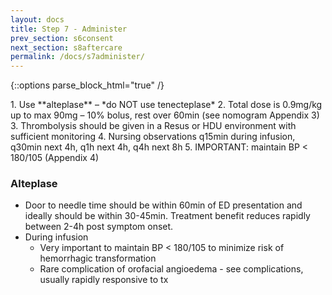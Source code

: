 ```yaml
---
layout: docs
title: Step 7 - Administer
prev_section: s6consent
next_section: s8aftercare
permalink: /docs/s7administer/
---
```


{::options parse_block_html="true" /}
<div class="note info">
1. Use **alteplase** – *do NOT use tenecteplase*
2. Total dose is 0.9mg/kg up to max 90mg – 10% bolus, rest over 60min (see nomogram Appendix 3) 
3. Thrombolysis should be given in a Resus or HDU environment with sufficient monitoring 
4. Nursing observations q15min during infusion, q30min next 4h, q1h next 4h, q4h next 8h
5. IMPORTANT: maintain BP < 180/105 (Appendix 4) 
</div>

### Alteplase

* Door to needle time should be within 60min of ED presentation and ideally should be within 30-45min. Treatment benefit reduces rapidly between 2-4h post symptom onset.
* During infusion
	* Very important to maintain BP < 180/105 to minimize risk of hemorrhagic transformation
	* Rare complication of orofacial angioedema - see complications, usually rapidly responsive to tx 

